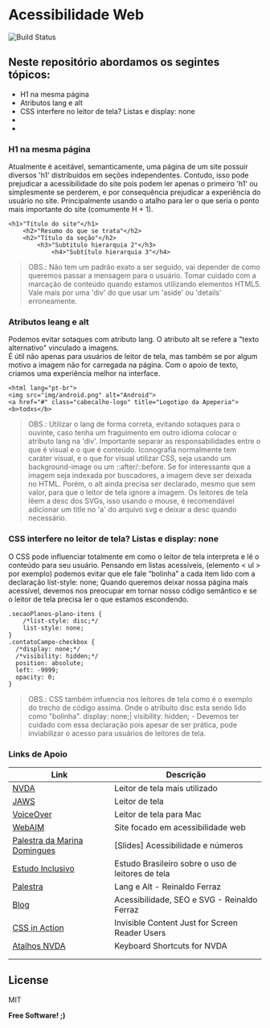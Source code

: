 # Acessibilidade Web

![Build Status](https://travis-ci.org/joemccann/dillinger.svg)[](https://github.com/nathy-mesquita/web-accessibility-front-end)
## Neste repositório abordamos os segintes tópicos:

- H1 na mesma página
- Atributos lang e alt
- CSS interfere no leitor de tela? Listas e display: none
- 
- 

### H1 na mesma página
Atualmente é aceitável, semanticamente, uma página de um site possuir diversos 'h1' distribuídos em seções independentes.
Contudo, isso pode prejudicar a acessibilidade do site pois podem ler apenas o primeiro 'h1' ou simplesmente se perderem, e por consequência prejudicar a experiência do usuário no site. Principalmente usando o atalho para ler o que seria o ponto mais importante do site (comumente H + 1).

```
<h1>"Título do site"</h1>
    <h2>"Resumo do que se trata"</h2>
    <h2>"Título da seção"</h2>
        <h3>"Subtitulo hierarquia 2"</h3>
            <h4>"Subtítulo hierarquia 3"</h4>
```
> OBS.: Não tem um padrão exato a ser seguido, vai depender de  como queremos passar a mensagem para o usuário.
>Tomar cuidado com a marcação de conteúdo quando estamos utilizando elementos HTML5. Vale mais por uma 'div' do que usar um 'aside' ou 'details' erroneamente. 


### Atributos leang e alt
Podemos evitar sotaques com atributo lang. O atributo alt se refere a "texto alternativo" vinculado a imagens.  
É útil não apenas para usuários de leitor de tela, mas também se por algum motivo a imagem não for carregada na página. 
Com o apoio de texto, criamos uma experiência melhor na interface.

```
<html lang="pt-br">
<img src="img/android.png" alt="Android">
<a href="#" class="cabecalho-logo" title="Logotipo da Apeperia">
<b>todxs</b>
```
>OBS.: Utilizar o lang de forma correta, evitando sotaques para o ouvinte, caso tenha um fraguimento em outro idioma colocar o atributo lang na 'div'.
>Importante separar as responsabilidades entre o que é visual e o que é conteúdo. 
>Iconografia normalmente tem caráter visual, e o que for visual utilizar CSS, seja usando um background-image ou um ::after/::before.
>Se for interessante que a imagem seja indexada por buscadores, a imagem deve ser deixada no HTML. Porém, o alt ainda precisa ser declarado, mesmo que sem valor, para que o leitor de tela ignore a imagem.
>Os leitores de tela lêem a desc dos SVGs, isso usando o mouse, é recomendável adicionar um title no 'a' do arquivo svg e deixar a desc quando necessário.

### CSS interfere no leitor de tela? Listas e display: none
O CSS pode influenciar totalmente em como o leitor de tela interpreta e lê o conteúdo para seu usuário.
Pensando em listas acessíveis, (elemento < ul > por exemplo) podemos evitar que ele fale “bolinha” a cada item lido com a declaração list-style: none;
Quando queremos deixar nossa página mais acessível, devemos nos preocupar em tornar nosso código semântico e se o leitor de tela precisa ler o que estamos escondendo.

```
.secaoPlanos-plano-itens {
    /*list-style: disc;*/
    list-style: none;
}
.contatoCampo-checkbox {
  /*display: none;*/
  /*visibility: hidden;*/
  position: absolute;
  left: -9999;
  opacity: 0;
}
```
>OBS.: CSS também infuencia nos leitores de tela como é o exemplo do trecho de código assima. Onde o atribuito disc esta sendo lido como "bolinha".
>display: none;| visibility: hidden; - Devemos ter cuidado com essa declaração pois apesar de ser prática, pode inviabilizar o acesso para usuários de leitores de tela.

### Links de Apoio

| Link | Descrição |
| ------ | ------ |
|  [NVDA](https://www.nvaccess.org/) | Leitor  de tela mais utilizado |
| [JAWS](https://www.freedomscientific.com/Products/software/JAWS/) | Leitor de tela |
| [VoiceOver](https://www.apple.com/br/accessibility/mac/vision/) |Leitor de tela  para Mac |
| [WebAIM](https://webaim.org/) | Site focado em acessibilidade web |
|[Palestra da Marina Domingues](https://pt.slideshare.net/MarinaDomingues7/acessibilidade-por-que-deixarmos-de-ser-amadores-para-um-pblico-que-espera-mais-de-ns)  |[Slides] Acessibilidade e números  |
|[Estudo Inclusivo](http://www.estudoinclusivo.com.br/) |Estudo Brasileiro sobre o uso de leitores de tela |
|[Palestra](https://www.youtube.com/watch?v=5FJJuEVt5sA)  |Lang e Alt - Reinaldo Ferraz  |
|[Blog](http://www.reinaldoferraz.com.br/acessibilidade-seo-e-svg/)  |Acessibilidade, SEO e SVG - Reinaldo Ferraz |
|[CSS in Action](https://webaim.org/techniques/css/invisiblecontent/)  |Invisible Content Just for Screen Reader Users  |
|[Atalhos NVDA](https://webaim.org/resources/shortcuts/nvda)  |Keyboard Shortcuts for NVDA  |
|  |  |
|  |  |



License
----

MIT


**Free Software! ;)**

